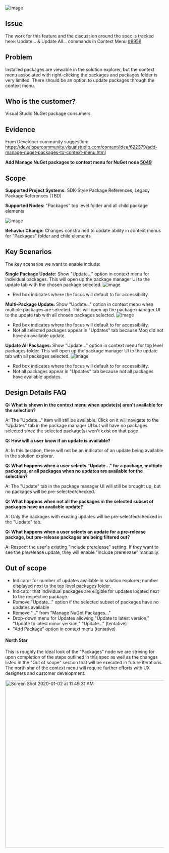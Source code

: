 ![image](https://user-images.githubusercontent.com/14800916/72940790-59a00e00-3d24-11ea-89bd-1bd04ab2aa76.png)

## Issue
The work for this feature and the discussion around the spec is tracked here:
Update... & Update All... commands in Context Menu [#8956](https://github.com/NuGet/Home/issues/8956)

## Problem
Installed packages are viewable in the solution explorer, but the context menu associated with right-clicking the packages and packages folder is very limited. There should be an option to update packages through the context menu.

## Who is the customer?
Visual Studio NuGet package consumers.

## Evidence
From Developer community suggestion: https://developercommunity.visualstudio.com/content/idea/622379/add-manage-nuget-packages-to-context-menu.html

**Add Manage NuGet packages to context menu for NuGet node [5049](https://github.com/NuGet/Home/issues/5049)**

## Scope

**Supported Project Systems:** SDK-Style Package References, Legacy Package References (TBD)

**Supported Nodes:** "Packages" top level folder and all child package elements

![image](https://user-images.githubusercontent.com/15097183/74058955-f6f17800-499b-11ea-9056-7712620a5b3f.png)

**Behavior Change:** Changes constrained to update ability in context menus for "Packages" folder and child elements

## Key Scenarios
The key scenarios we want to enable include:

**Single Package Update:** Show "Update..." option in context menu for individual packages. This will open up the package manager UI to the update tab with the chosen package selected.
![image](https://user-images.githubusercontent.com/15097183/73993637-a29cb880-4907-11ea-9314-dfe0f9a55343.png)
* Red box indicates where the focus will default to for accessibility.

**Multi-Package Update:** Show "Update..." option in context menu when multiple packages are selected. This will open up the package manager UI to the update tab with all chosen packages selected.
![image](https://user-images.githubusercontent.com/15097183/73994132-58b4d200-4909-11ea-9c37-c0eafb3396e9.png)
* Red box indicates where the focus will default to for accessibility.
* Not all selected packages appear in "Updates" tab because Moq did not have an available update.

**Update All Packages:** Show "Update..." option in context menu for top level packages folder. This will open up the package manager UI to the update tab with all packages selected.
![image](https://user-images.githubusercontent.com/15097183/73994028-f1971d80-4908-11ea-9442-43665c8c7352.png)
* Red box indicates where the focus will default to for accessibility.
* Not all packages appear in "Updates" tab because not all packages have available updates.

## Design Details FAQ

**Q: What is shown in the context menu when update(s) aren't available for the selection?**

A: The "Update..." item will still be available. Click on it will navigate to the "Updates" tab in the package manager UI but will have no packages selected since the selected package(s) won't exist on that page.

**Q: How will a user know if an update is available?**

A: In this iteration, there will not be an indicator of an update being available in the solution explorer.

**Q: What happens when a user selects "Update..." for a package, multiple packages, or all packages when no updates are available for the selection?**

A: The "Update" tab in the package manager UI will still be brought up, but no packages will be pre-selected/checked.

**Q: What happens when not all the packages in the selected subset of packages have an available update?**

A: Only the packages with existing updates will be pre-selected/checked in the "Update" tab.

**Q: What happens when a user selects an update for a pre-release package, but pre-release packages are being filtered out?**

A: Respect the user's existing "include prerelease" setting. If they want to see the prerelease update, they will enable "include prerelease" manually.

## Out of scope

* Indicator for number of updates available in solution explorer; number displayed next to the top level packages folder.
* Indicator that individual packages are eligible for updates located next to the respective package.
* Remove "Update..." option if the selected subset of packages have no updates available
* Remove "..." from "Manage NuGet Packages..."
* Drop-down menu for Updates allowing "Update to latest version," "Update to latest minor version," "Update..." (tentative)
* "Add Package" option in context menu (tentative)

#### North Star
This is roughly the ideal look of the "Packages" node we are striving for upon completion of the steps outlined in this spec as well as the changes listed in the "Out of scope" section that will be executed in future iterations. The north star of the context menu will require further efforts with UX designers and customer development.

<img width="529" alt="Screen Shot 2020-01-02 at 11 49 31 AM" src="https://user-images.githubusercontent.com/2878341/71843808-8cd27400-3079-11ea-93cd-9e065a18ee86.png">

